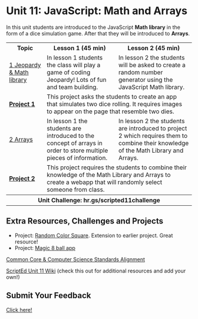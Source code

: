 # Unit 11: JavaScript: Math and Arrays

In this unit students are introduced to the JavaScript **Math library** in the form of a dice simulation game. After that they will be introduced to **Arrays**.
<table>
<tr>
	<th>Topic</th>
	<th>Lesson 1 (45 min)</th>
	<th>Lesson 2 (45 min)</th>
</tr>
<tr>
	<td><a href="topics/topic1">1 Jeopardy & Math library</a></td>
	<td>In lesson 1 students the class will play a game of coding Jeopardy! Lots of fun and team building.</td>
	<td>In lesson 2 the students will be asked to create a random number generator using the JavaScript Math library. </td>
</tr>
<tr>
	<td><strong><a href="projects/project1">Project 1</a></strong></td>
	<td colspan="2">This project asks the students to create an app that simulates two dice rolling. It requires images to appear on the page that resemble two dies. </td>
</tr>

<tr>
	<td><a href="topics/topic2">2 Arrays </a></td>
	<td>In lesson 1 the students are introduced to the concept of arrays in order to store multiple pieces of information.</td>
	<td>In lesson 2  the students are introduced to project 2 which requires them to combine their knowledge of the Math Library and Arrays.</td>
</tr>
<tr>
	<td><strong><a href="projects/project2">Project 2</a></strong></td>
	<td colspan="2">This project requires the students to combine their knowledge of the Math Library and Arrays to create a webapp that will randomly select someone from class. </td>
</tr>
	<tr>
		<th align="center" colspan="3">Unit Challenge: hr.gs/scripted11challenge </th>
	</tr>
</tr>
</table>


## Extra Resources, Challenges and Projects

* Project: [Random Color Square](projects/projectColorSquare). Extension to earlier project. Great resource! 
* Project: <a href="https://docs.google.com/presentation/d/1JveoGg_qnK-4ikf9flg8As1irBhIqTtF_0vKj-IP4ns/edit#slide=id.gc63b2358e_0_0"> Magic 8 ball app </a>

[Common Core & Computer Science Standards Alignment](csStandards.md)

<a href="https://github.com/ScriptEdcurriculum/curriculum2016/wiki/foundationsCourse#unit-11-math--arrays">ScriptEd Unit 11 Wiki</a> (check this out for additional resources and add your own!)

## Submit Your Feedback
<a href="https://docs.google.com/forms/d/e/1FAIpQLSfx0wkLyw_jSOhWR2yY8GTR8TV2NXYZc40us7aPHnl9bO6WAQ/viewform">Click here!</a>

